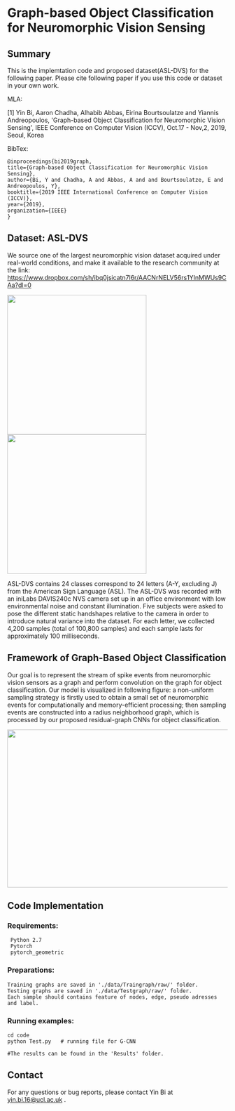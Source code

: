 # Graph-based Object Classification for Neuromorphic Vision Sensing

## Summary
This is the implemtation code and proposed dataset(ASL-DVS) for the following paper. Please cite following paper if you use this code or dataset in your own work. 

MLA:
    
   [1] Yin Bi, Aaron Chadha, Alhabib Abbas, Eirina Bourtsoulatze and Yiannis Andreopoulos, 'Graph-based Object Classification for Neuromorphic Vision Sensing', IEEE Conference on Computer Vision (ICCV), Oct.17 - Nov,2, 2019, Seoul, Korea
    
BibTex:
    
    @inproceedings{bi2019graph,
    title={Graph-based Object Classification for Neuromorphic Vision Sensing},
    author={Bi, Y and Chadha, A and Abbas, A and and Bourtsoulatze, E and Andreopoulos, Y},
    booktitle={2019 IEEE International Conference on Computer Vision (ICCV)},
    year={2019},
    organization={IEEE}
    }

## Dataset: ASL-DVS 
We source one of the largest neuromorphic vision dataset acquired under real-world conditions, and make it available to the research community at the link: 
https://www.dropbox.com/sh/ibq0jsicatn7l6r/AACNrNELV56rs1YInMWUs9CAa?dl=0


<img height="318" src="https://github.com/PIX2NVS/Graph2NVS/blob/master/images/ASL.JPG">                  <img height="318" src="https://github.com/PIX2NVS/Graph2NVS/blob/master/images/Dataset.JPG">


ASL-DVS contains 24 classes correspond to 24 letters (A-Y, excluding J) from the American Sign Language (ASL). The ASL-DVS was recorded with an iniLabs DAVIS240c NVS camera set up in an office environment with low environmental noise and constant illumination. Five subjects were asked to pose the different static handshapes relative to the camera in order to introduce natural variance into the dataset. For each letter, we collected 4,200 samples (total of 100,800 samples) and each sample lasts for approximately 100 milliseconds.

## Framework of Graph-Based Object Classification 

Our goal is to represent the stream of spike events from neuromorphic vision sensors as a graph and perform convolution on the graph for object classification. Our model is visualized in following figure: a non-uniform sampling strategy is firstly used to obtain a small set of neuromorphic events for computationally and memory-efficient processing; then sampling events are constructed into a radius neighborhood graph, which is processed by our proposed residual-graph CNNs for object classification.

<img height="360" width='800' src="https://github.com/PIX2NVS/NVS2Graph/blob/master/images/framework.JPG">

## Code Implementation
### Requirements:
     Python 2.7 
     Pytorch 
     pytorch_geometric
     
### Preparations:
    Training graphs are saved in './data/Traingraph/raw/' folder.
    Testing graphs are saved in './data/Testgraph/raw/' folder.
    Each sample should contains feature of nodes, edge, pseudo adresses and label.
    
### Running examples:
    cd code
    python Test.py   # running file for G-CNN 
    
    #The results can be found in the 'Results' folder.



## Contact 
For any questions or bug reports, please contact Yin Bi at yin.bi.16@ucl.ac.uk .
